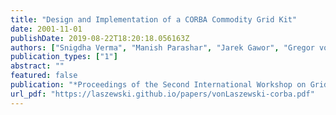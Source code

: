 ```yaml
---
title: "Design and Implementation of a CORBA Commodity Grid Kit"
date: 2001-11-01
publishDate: 2019-08-22T18:20:18.056163Z
authors: ["Snigdha Verma", "Manish Parashar", "Jarek Gawor", "Gregor von Laszewski"]
publication_types: ["1"]
abstract: ""
featured: false
publication: "*Proceedings of the Second International Workshop on Grid Computing (GRID'01)*"
url_pdf: "https://laszewski.github.io/papers/vonLaszewski-corba.pdf"
---
```


